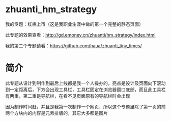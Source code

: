 zhuanti_hm_strategy
===================

我的专题：红棉上市（这是我职业生涯中做的第一个完整的静态页面）

此专题的效果查看：http://gd.emoney.cn/zhuanti/hm_strategy/index.html

我的第二个专题请看：https://github.com/haua/zhuanti_tiny_times/

简介
===================
此专题从设计到制作到最后上线都是我一个人操办的，亮点是设计及页面向下滚动到一定距离后，下方会出现工具栏，工具栏固定在浏览器窗口底部，而且此工具栏有两重，第二重是导航栏，在看不见页面原有的导航栏时会出现

因为制作时间赶，并且是我第一次制作一个网页，所以这个专题里除了第一页的前两个方块内的内容是元素排版的，其它大多都是图片
